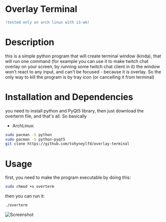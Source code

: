 # Overlay Terminal
```diff
!tested only on arch linux with i3-wm!
```
# Description
this is a simple python program that will create terminal window (kinda), that will run one command (for example you can use it to make twitch chat overlay on your screen, by running some twitch chat client in it)
the window won't react to any input, and can't be focused - because it is overlay. So the only way to kill the program is by tray icon (or cancelling it from terminal)
# Installation and Dependencies
you need to install python and PyQt5 library, then just download the overterm file, and that's all. So basically
- ArchLinux:
```bash
sudo pacman -S python
sudo pacman -S python-pyqt5
git clone https://github.com/tohyneylfd/overlay-terminal
```
# Usage
first, you need to make the program executable by doing this:
```bash
sudo chmod +x overterm
```
then you can run it:
```bash
./overterm
```
![Screenshot](https://github.com/tohyneylfd/overlay-terminal/blob/main/Screenshot.png?raw=true)
